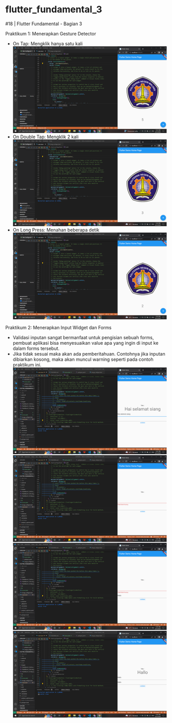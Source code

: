 # flutter_fundamental_3

#18 | Flutter Fundamental - Bagian 3

Praktikum 1: Menerapkan Gesture Detector
- On Tap: Mengklik hanya satu kali
![Praktikum1_OnTap](images/Praktikum1_OnTap.png)
- On Double Tap: Mengklik 2 kali
![Praktikum1_OnDoubleTap](images/Praktikum1_OnDoubleTap.png)
- On Long Press: Menahan beberapa detik
![Praktikum1_OnLongPress](images/Praktikum1_OnLongPress.png)

Praktikum 2: Menerapkan Input Widget dan Forms
- Validasi inputan sangat bermanfaat untuk pengisian sebuah forms, pembuat aplikasi bisa menyesuaikan value apa yang ingin di input ke dalam forms tersebut.
- Jika tidak sesuai maka akan ada pemberitahuan. Contohnya jika inputan dibiarkan kosong, maka akan muncul warning seperti pada contoh praktikum ini.
![Praktikum2_1](images/Praktikum2_1.png)
![Praktikum2_2](images/Praktikum2_2.png)
![Praktikum2_3](images/Praktikum2_3.png)
![Praktikum2_4](images/Praktikum2_4.png)
